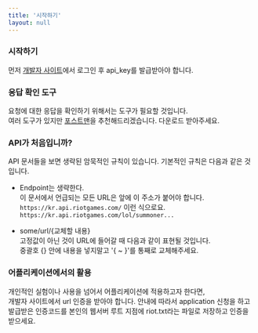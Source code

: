 ```yaml
---
title: '시작하기'
layout: null
---
```


### 시작하기

먼저 [개발자 사이트](https://developer.riotgames.com)에서 
로그인 후 api_key를 발급받아야 합니다.

### 응답 확인 도구

요청에 대한 응답을 확인하기 위해서는 도구가 필요할 것입니다.  
여러 도구가 있지만 [포스트맨](https://www.getpostman.com/)을 추천해드리겠습니다.
다운로드 받아주세요.

### API가 처음입니까?

API 문서들을 보면 생략된 암묵적인 규칙이 있습니다.
기본적인 규칙은 다음과 같은 것입니다.
* Endpoint는 생략한다.  
이 문서에서 언급되는 모든 URL은 앞에 이 주소가 붙어야 합니다.
`https://kr.api.riotgames.com/`
이런 식으로요.
`https://kr.api.riotgames.com/lol/summoner...`
  
* some/url/{교체할 내용}  
고정값이 아닌 것이 URL에 들어갈 때 다음과 같이 표현될 것입니다.  
중괄호 {} 안에 내용을 넣지말고 '{ ~ }'를 통째로 교체해주세요.

### 어플리케이션에서의 활용

개인적인 실험이나 사용을 넘어서 어플리케이션에 적용하고자 한다면,  
개발자 사이트에서 url 인증을 받아야 합니다.
안내에 따라서 application 신청을 하고  
발급받은 인증코드를 본인의 웹서버 루트 지점에 riot.txt라는 파일로 저장하고 인증을 받으세요.